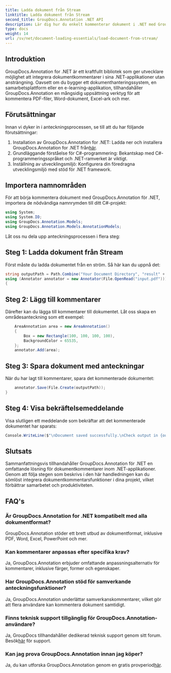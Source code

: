 ```yaml
---
title: Ladda dokument från Stream
linktitle: Ladda dokument från Stream
second_title: GroupDocs.Annotation .NET API
description: Lär dig hur du enkelt kommenterar dokument i .NET med GroupDocs.Annotation. Förbättra samarbete och produktivitet.
type: docs
weight: 14
url: /sv/net/document-loading-essentials/load-document-from-stream/
---
```

## Introduktion
GroupDocs.Annotation for .NET är ett kraftfullt bibliotek som ger utvecklare möjlighet att integrera dokumentkommentarer i sina .NET-applikationer utan ansträngning. Oavsett om du bygger ett dokumenthanteringssystem, en samarbetsplattform eller en e-learning-applikation, tillhandahåller GroupDocs.Annotation en mångsidig uppsättning verktyg för att kommentera PDF-filer, Word-dokument, Excel-ark och mer.
## Förutsättningar
Innan vi dyker in i anteckningsprocessen, se till att du har följande förutsättningar:
1. Installation av GroupDocs.Annotation for .NET: Ladda ner och installera GroupDocs.Annotation for .NET från[här](https://releases.groupdocs.com/annotation/net/).
2. Grundläggande förståelse för C#-programmering: Bekantskap med C#-programmeringsspråket och .NET-ramverket är viktigt.
3. Inställning av utvecklingsmiljö: Konfigurera din föredragna utvecklingsmiljö med stöd för .NET framework.

## Importera namnområden
För att börja kommentera dokument med GroupDocs.Annotation för .NET, importera de nödvändiga namnrymden till ditt C#-projekt:
```csharp
using System;
using System.IO;
using GroupDocs.Annotation.Models;
using GroupDocs.Annotation.Models.AnnotationModels;
```

Låt oss nu dela upp anteckningsprocessen i flera steg:
## Steg 1: Ladda dokument från Stream
Först måste du ladda dokumentet från en ström. Så här kan du uppnå det:
```csharp
string outputPath = Path.Combine("Your Document Directory", "result" + Path.GetExtension("input.pdf"));
using (Annotator annotator = new Annotator(File.OpenRead("input.pdf")))
{
```
## Steg 2: Lägg till kommentarer
Därefter kan du lägga till kommentarer till dokumentet. Låt oss skapa en områdesanteckning som ett exempel:
```csharp
	AreaAnnotation area = new AreaAnnotation()
	{
		Box = new Rectangle(100, 100, 100, 100),
		BackgroundColor = 65535,
	};
	annotator.Add(area);
```
## Steg 3: Spara dokument med anteckningar
När du har lagt till kommentarer, spara det kommenterade dokumentet:
```csharp
	annotator.Save(File.Create(outputPath));
}
```
## Steg 4: Visa bekräftelsemeddelande
Visa slutligen ett meddelande som bekräftar att det kommenterade dokumentet har sparats:
```csharp
Console.WriteLine($"\nDocument saved successfully.\nCheck output in {outputPath}.");
```

## Slutsats
Sammanfattningsvis tillhandahåller GroupDocs.Annotation för .NET en omfattande lösning för dokumentkommentarer inom .NET-applikationer. Genom att följa stegen som beskrivs i den här handledningen kan du sömlöst integrera dokumentkommentarsfunktioner i dina projekt, vilket förbättrar samarbetet och produktiviteten.
## FAQ's
### Är GroupDocs.Annotation for .NET kompatibelt med alla dokumentformat?
GroupDocs.Annotation stöder ett brett utbud av dokumentformat, inklusive PDF, Word, Excel, PowerPoint och mer.
### Kan kommentarer anpassas efter specifika krav?
Ja, GroupDocs.Annotation erbjuder omfattande anpassningsalternativ för kommentarer, inklusive färger, former och egenskaper.
### Har GroupDocs.Annotation stöd för samverkande anteckningsfunktioner?
Ja, GroupDocs.Annotation underlättar samverkanskommentarer, vilket gör att flera användare kan kommentera dokument samtidigt.
### Finns teknisk support tillgänglig för GroupDocs.Annotation-användare?
 Ja, GroupDocs tillhandahåller dedikerad teknisk support genom sitt forum. Besök[här](https://forum.groupdocs.com/c/annotation/10) för support.
### Kan jag prova GroupDocs.Annotation innan jag köper?
 Ja, du kan utforska GroupDocs.Annotation genom en gratis provperiod[här](https://releases.groupdocs.com/).